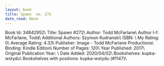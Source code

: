 ```yaml
---
layout: book
title: Spawn  no. 272
date_read: None
---
```


Book Id: 34842952\ 
Title: Spawn #272\ 
Author: Todd McFarlane\ 
Author l-f: McFarlane, Todd\ 
Additional Authors: Szymon Kudranski\ 
ISBN: \ 
My Rating: 0\ 
Average Rating: 4.33\ 
Publisher: Image - Todd McFarlane Productions\ 
Binding: Kindle Edition\ 
Number of Pages: 120\ 
Year Published: 2017\ 
Original Publication Year: \ 
Date Added: 2020/04/02\ 
Bookshelves: kupka-wstydu\ 
Bookshelves with positions: kupka-wstydu (#1147)\ 

